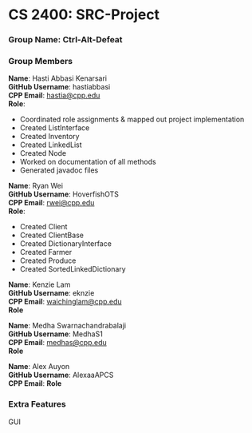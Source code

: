 # CS 2400: SRC-Project

### Group Name: Ctrl-Alt-Defeat

### Group Members
**Name**: Hasti Abbasi Kenarsari\
**GitHub Username**: hastiabbasi\
**CPP Email**: hastia@cpp.edu\
**Role**:
- Coordinated role assignments & mapped out project implementation
- Created ListInterface
- Created Inventory
- Created LinkedList
- Created Node
- Worked on documentation of all methods 
- Generated javadoc files

**Name**: Ryan Wei\
**GitHub Username**: HoverfishOTS\
**CPP Email**: rwei@cpp.edu\
**Role**:
- Created Client
- Created ClientBase
- Created DictionaryInterface
- Created Farmer
- Created Produce
- Created SortedLinkedDictionary

**Name**: Kenzie Lam\
**GitHub Username**: eknzie\
**CPP Email**: waichinglam@cpp.edu\
**Role**

**Name**: Medha Swarnachandrabalaji\
**GitHub Username**: MedhaS1\
**CPP Email**: medhas@cpp.edu\
**Role**

**Name**: Alex Auyon\
**GitHub Username**: AlexaaAPCS\
**CPP Email**: 
**Role**

  
### Extra Features
GUI
